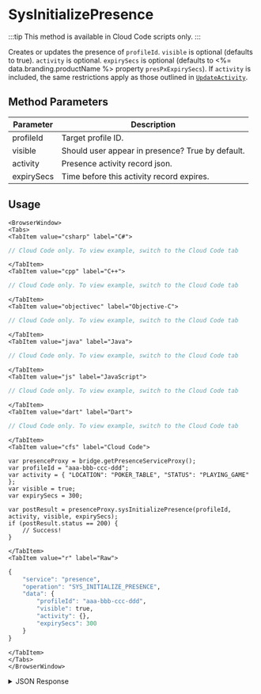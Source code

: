 # SysInitializePresence

:::tip
This method is available in Cloud Code scripts only.
:::

Creates or updates the presence of `profileId`. `visible` is optional (defaults to true). `activity` is optional. `expirySecs` is optional (defaults to <%= data.branding.productName %> property `presPxExpirySecs`). If `activity` is included, the same restrictions apply as those outlined in <code>[UpdateActivity](/api/capi/presence/updateactivity)</code>.

<PartialServop service_name="presence" operation_name="SYS_INITIALIZE_PRESENCE" />

## Method Parameters
Parameter | Description
--------- | -----------
profileId | Target profile ID.
visible | Should user appear in presence? True by default.
activity | Presence activity record json.
expirySecs | Time before this activity record expires.

## Usage

```mdx-code-block
<BrowserWindow>
<Tabs>
<TabItem value="csharp" label="C#">
```

```csharp
// Cloud Code only. To view example, switch to the Cloud Code tab
```

```mdx-code-block
</TabItem>
<TabItem value="cpp" label="C++">
```

```cpp
// Cloud Code only. To view example, switch to the Cloud Code tab
```

```mdx-code-block
</TabItem>
<TabItem value="objectivec" label="Objective-C">
```

```objectivec
// Cloud Code only. To view example, switch to the Cloud Code tab
```

```mdx-code-block
</TabItem>
<TabItem value="java" label="Java">
```

```java
// Cloud Code only. To view example, switch to the Cloud Code tab
```

```mdx-code-block
</TabItem>
<TabItem value="js" label="JavaScript">
```

```javascript
// Cloud Code only. To view example, switch to the Cloud Code tab
```

```mdx-code-block
</TabItem>
<TabItem value="dart" label="Dart">
```

```dart
// Cloud Code only. To view example, switch to the Cloud Code tab
```

```mdx-code-block
</TabItem>
<TabItem value="cfs" label="Cloud Code">
```

```cfscript
var presenceProxy = bridge.getPresenceServiceProxy();
var profileId = "aaa-bbb-ccc-ddd";
var activity = { "LOCATION": "POKER_TABLE", "STATUS": "PLAYING_GAME" };
var visible = true;
var expirySecs = 300;

var postResult = presenceProxy.sysInitializePresence(profileId, activity, visible, expirySecs);
if (postResult.status == 200) {
    // Success!
}
```

```mdx-code-block
</TabItem>
<TabItem value="r" label="Raw">
```

```r
{
	"service": "presence",
	"operation": "SYS_INITIALIZE_PRESENCE",
	"data": {
		"profileId": "aaa-bbb-ccc-ddd",
		"visible": true,
		"activity": {},
		"expirySecs": 300
	}
}
```

```mdx-code-block
</TabItem>
</Tabs>
</BrowserWindow>
```

<details>
<summary>JSON Response</summary>

```json
{
 "data": null,
 "status": 200
}
```
</details>

